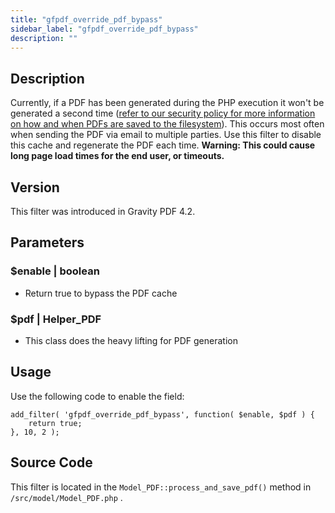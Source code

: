 ```yaml
---
title: "gfpdf_override_pdf_bypass"
sidebar_label: "gfpdf_override_pdf_bypass"
description: ""
---
```




## Description

Currently, if a PDF has been generated during the PHP execution it won't be generated a second time ([refer to our security policy for more information on how and when PDFs are saved to the filesystem](user-pdf-security.md#filesystem)). This occurs most often when sending the PDF via email to multiple parties. Use this filter to disable this cache and regenerate the PDF each time. **Warning: This could cause long page load times for the end user, or timeouts.**

## Version

This filter was introduced in Gravity PDF 4.2.

## Parameters

### $enable | boolean
*  Return true to bypass the PDF cache

### $pdf | Helper_PDF
*  This class does the heavy lifting for PDF generation

## Usage

Use the following code to enable the field:

```
add_filter( 'gfpdf_override_pdf_bypass', function( $enable, $pdf ) {
	return true;
}, 10, 2 );
```

## Source Code

This filter is located in the `Model_PDF::process_and_save_pdf()` method in `/src/model/Model_PDF.php` .